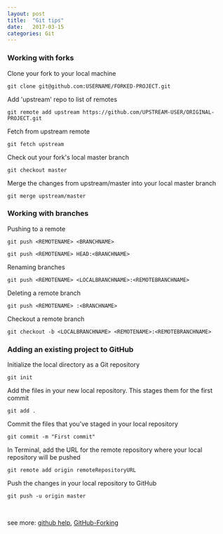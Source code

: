 ```yaml
---
layout: post
title:  "Git tips"
date:   2017-03-15
categories: Git
---
```


### Working with forks

Clone your fork to your local machine

```
git clone git@github.com:USERNAME/FORKED-PROJECT.git
```

Add 'upstream' repo to list of remotes

```
git remote add upstream https://github.com/UPSTREAM-USER/ORIGINAL-PROJECT.git
```

Fetch from upstream remote

```
git fetch upstream
```

Check out your fork's local master branch

```
git checkout master
```

Merge the changes from upstream/master into your local master branch

```
git merge upstream/master
```

### Working with branches

Pushing to a remote

```
git push <REMOTENAME> <BRANCHNAME>
```
```
git push <REMOTENAME> HEAD:<BRANCHNAME>
```

Renaming branches

```
git push <REMOTENAME> <LOCALBRANCHNAME>:<REMOTEBRANCHNAME>
```

Deleting a remote branch

```
git push <REMOTENAME> :<BRANCHNAME>
```

Checkout a remote branch

```
git checkout -b <LOCALBRANCHNAME> <REMOTENAME>:<REMOTEBRANCHNAME>
```


### Adding an existing project to GitHub

Initialize the local directory as a Git repository

```
git init
```

Add the files in your new local repository. This stages them for the first commit

```
git add .
```

Commit the files that you've staged in your local repository

```
git commit -m "First commit"
```

In Terminal, add the URL for the remote repository where your local repository will be pushed

```
git remote add origin remoteRepositoryURL
```

Push the changes in your local repository to GitHub

```
git push -u origin master
```

<br>

see more: [github help](https://help.github.com/articles/adding-an-existing-project-to-github-using-the-command-line/), [GitHub-Forking](https://gist.github.com/Chaser324/ce0505fbed06b947d962)

